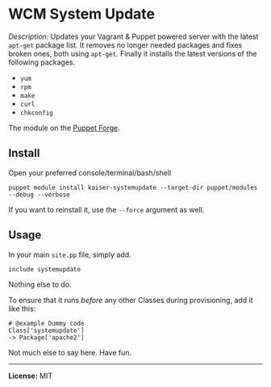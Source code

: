 # WCM System Update

*Description:* Updates your Vagrant & Puppet powered server with the latest `apt-get` package list.
It removes no longer needed packages and fixes broken ones, both using `apt-get`.
Finally it installs the latest versions of the following packages.

 * `yum`
 * `rpm`
 * `make`
 * `curl`
 * `chkconfig`

The module on the [Puppet Forge](https://forge.puppetlabs.com/kaiser/systemupdate).

## Install

Open your preferred console/terminal/bash/shell

    puppet module install kaiser-systemupdate --target-dir puppet/modules --debug --verbose

If you want to reinstall it, use the `--force` argument as well.

## Usage

In your main `site.pp` file, simply add.

    include systemupdate

Nothing else to do.

To ensure that it runs _before_ any other Classes during provisioning, add it like this:

    # @example Dummy code
    Class['systemupdate']
    -> Package['apache2']

Not much else to say here. Have fun.

---

**License:** MIT